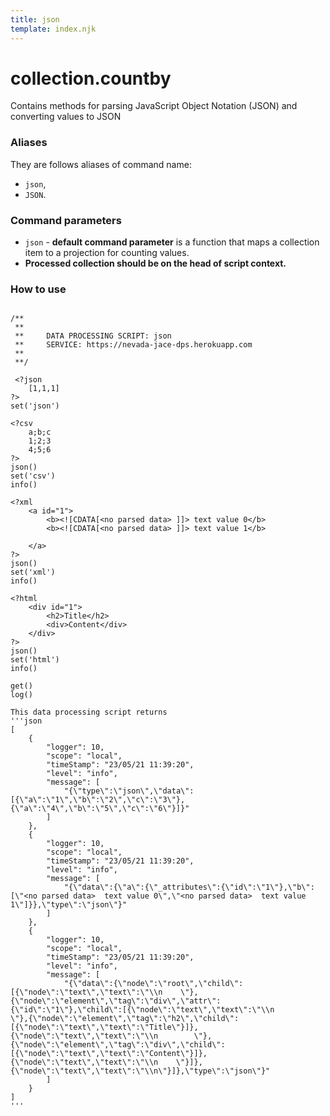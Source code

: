 ```yaml
---
title: json
template: index.njk
---
```

# collection.countby
Contains methods for parsing JavaScript Object Notation (JSON) and converting values to JSON


### Aliases
They are follows aliases of command name: 
+ ```json```,  
+ ```JSON```.


### Command parameters
    
+ ```json``` - **default command parameter** is a function that maps a collection item to a projection for counting values.
+ **Processed collection should be on the head of script context.** 


### How to use

```dps

/**
 **
 **     DATA PROCESSING SCRIPT: json
 **     SERVICE: https://nevada-jace-dps.herokuapp.com
 **
 **/

 <?json
    [1,1,1]
?>
set('json')

<?csv
    a;b;c
    1;2;3
    4;5;6
?>
json()
set('csv')
info()

<?xml
    <a id="1">
        <b><![CDATA[<no parsed data> ]]> text value 0</b>
        <b><![CDATA[<no parsed data> ]]> text value 1</b>
        
    </a>
?>
json()
set('xml')
info()

<?html
    <div id="1">
        <h2>Title</h2>
        <div>Content</div>
    </div>
?>
json()
set('html')
info()

get()
log()

This data processing script returns
'''json
[
    {
        "logger": 10,
        "scope": "local",
        "timeStamp": "23/05/21 11:39:20",
        "level": "info",
        "message": [
            "{\"type\":\"json\",\"data\":[{\"a\":\"1\",\"b\":\"2\",\"c\":\"3\"},{\"a\":\"4\",\"b\":\"5\",\"c\":\"6\"}]}"
        ]
    },
    {
        "logger": 10,
        "scope": "local",
        "timeStamp": "23/05/21 11:39:20",
        "level": "info",
        "message": [
            "{\"data\":{\"a\":{\"_attributes\":{\"id\":\"1\"},\"b\":[\"<no parsed data>  text value 0\",\"<no parsed data>  text value 1\"]}},\"type\":\"json\"}"
        ]
    },
    {
        "logger": 10,
        "scope": "local",
        "timeStamp": "23/05/21 11:39:20",
        "level": "info",
        "message": [
            "{\"data\":{\"node\":\"root\",\"child\":[{\"node\":\"text\",\"text\":\"\\n    \"},{\"node\":\"element\",\"tag\":\"div\",\"attr\":{\"id\":\"1\"},\"child\":[{\"node\":\"text\",\"text\":\"\\n        \"},{\"node\":\"element\",\"tag\":\"h2\",\"child\":[{\"node\":\"text\",\"text\":\"Title\"}]},{\"node\":\"text\",\"text\":\"\\n        \"},{\"node\":\"element\",\"tag\":\"div\",\"child\":[{\"node\":\"text\",\"text\":\"Content\"}]},{\"node\":\"text\",\"text\":\"\\n    \"}]},{\"node\":\"text\",\"text\":\"\\n\"}]},\"type\":\"json\"}"
        ]
    }
]
'''
